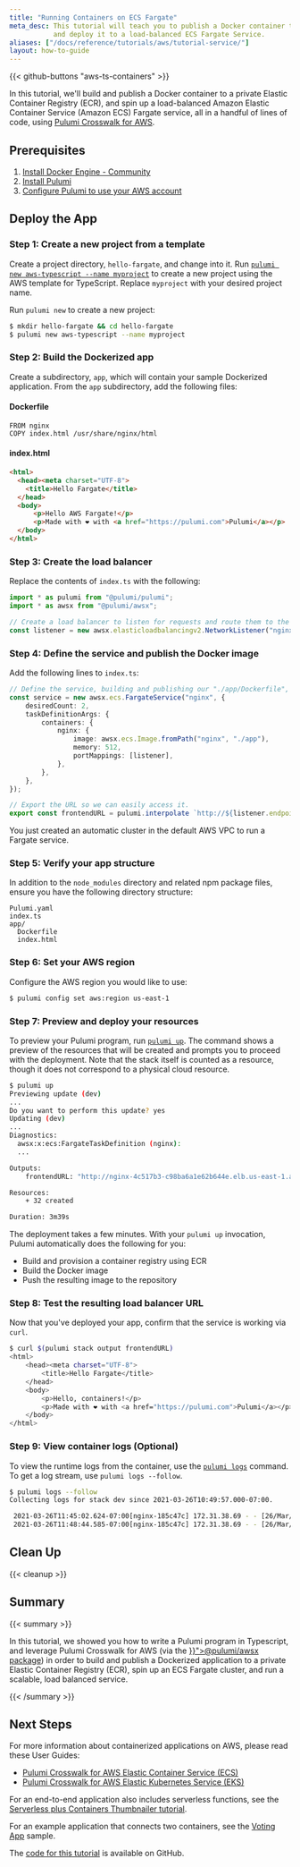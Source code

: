 ```yaml
---
title: "Running Containers on ECS Fargate"
meta_desc: This tutorial will teach you to publish a Docker container to Elastic Container Registry (ECR)
           and deploy it to a load-balanced ECS Fargate Service.
aliases: ["/docs/reference/tutorials/aws/tutorial-service/"]
layout: how-to-guide
---
```


{{< github-buttons "aws-ts-containers" >}}

In this tutorial, we'll build and publish a Docker container to a private Elastic Container Registry (ECR), and spin up a load-balanced Amazon Elastic Container Service (Amazon ECS) Fargate service, all in a handful of lines of code, using [Pulumi Crosswalk for AWS](/docs/guides/crosswalk/aws/).

## Prerequisites

1. [Install Docker Engine - Community](https://docs.docker.com/install/)
1. [Install Pulumi](/docs/install/)
1. [Configure Pulumi to use your AWS account](/registry/packages/aws/installation-configuration/)

## Deploy the App

### Step 1: Create a new project from a template

Create a project directory, `hello-fargate`, and change into it. Run [`pulumi new aws-typescript --name myproject`](/docs/reference/cli/pulumi_new) to create a new project using the AWS template for TypeScript. Replace `myproject` with your desired project name.

Run `pulumi new` to create a new project:

```bash
$ mkdir hello-fargate && cd hello-fargate
$ pulumi new aws-typescript --name myproject
```

### Step 2: Build the Dockerized app

Create a subdirectory, `app`, which will contain your sample Dockerized application. From the `app` subdirectory, add the following files:

#### **Dockerfile**

```docker
FROM nginx
COPY index.html /usr/share/nginx/html
```

#### **index.html**

```html
<html>
  <head><meta charset="UTF-8">
    <title>Hello Fargate</title>
  </head>
  <body>
      <p>Hello AWS Fargate!</p>
      <p>Made with ❤️ with <a href="https://pulumi.com">Pulumi</a></p>
  </body>
</html>
```

### Step 3: Create the load balancer

Replace the contents of `index.ts` with the following:

```typescript
import * as pulumi from "@pulumi/pulumi";
import * as awsx from "@pulumi/awsx";

// Create a load balancer to listen for requests and route them to the container.
const listener = new awsx.elasticloadbalancingv2.NetworkListener("nginx", { port: 80 });
```

### Step 4: Define the service and publish the Docker image

Add the following lines to `index.ts`:

```typescript
// Define the service, building and publishing our "./app/Dockerfile", and using the load balancer.
const service = new awsx.ecs.FargateService("nginx", {
    desiredCount: 2,
    taskDefinitionArgs: {
        containers: {
            nginx: {
                image: awsx.ecs.Image.fromPath("nginx", "./app"),
                memory: 512,
                portMappings: [listener],
            },
        },
    },
});

// Export the URL so we can easily access it.
export const frontendURL = pulumi.interpolate `http://${listener.endpoint.hostname}/`;
```

You just created an automatic cluster in the default AWS VPC to run a Fargate service.

### Step 5: Verify your app structure

In addition to the `node_modules` directory and related npm package files, ensure you have the following directory structure:

```
Pulumi.yaml
index.ts
app/
  Dockerfile
  index.html
```

### Step 6: Set your AWS region

Configure the AWS region you would like to use:

```bash
$ pulumi config set aws:region us-east-1
```

### Step 7: Preview and deploy your resources

To preview your Pulumi program, run [`pulumi up`](/docs/reference/cli/pulumi_up). The command shows a preview of the resources that will be created and prompts you to proceed with the deployment.  Note that the stack itself is counted as a resource, though it does not correspond to a physical cloud resource.

```bash
$ pulumi up
Previewing update (dev)
...
Do you want to perform this update? yes
Updating (dev)
...
Diagnostics:
  awsx:x:ecs:FargateTaskDefinition (nginx):
  ...

Outputs:
    frontendURL: "http://nginx-4c517b3-c98ba6a1e62b644e.elb.us-east-1.amazonaws.com/"

Resources:
    + 32 created

Duration: 3m39s
```

The deployment takes a few minutes. With your `pulumi up` invocation, Pulumi automatically does the following for you:

- Build and provision a container registry using ECR
- Build the Docker image
- Push the resulting image to the repository

### Step 8: Test the resulting load balancer URL

Now that you've deployed your app, confirm that the service is working via `curl`.

```bash
$ curl $(pulumi stack output frontendURL)
<html>
    <head><meta charset="UTF-8">
        <title>Hello Fargate</title>
    </head>
    <body>
        <p>Hello, containers!</p>
        <p>Made with ❤️ with <a href="https://pulumi.com">Pulumi</a></p>
    </body>
</html>
```

### Step 9: View container logs (Optional)

To view the runtime logs from the container, use the [`pulumi logs`](/docs/reference/cli/pulumi_logs) command. To get a log stream, use `pulumi logs --follow`.

```bash
$ pulumi logs --follow
Collecting logs for stack dev since 2021-03-26T10:49:57.000-07:00.

 2021-03-26T11:45:02.624-07:00[nginx-185c47c] 172.31.38.69 - - [26/Mar/2021:18:45:02 +0000] "GET / HTTP/1.1" 200 205 "-" "curl/7.64.1" "-"
 2021-03-26T11:48:44.585-07:00[nginx-185c47c] 172.31.38.69 - - [26/Mar/2021:18:48:44 +0000] "GET / HTTP/1.1" 200 205 "-" "Mozilla/5.0 (compatible; Nimbostratus-Bot/v1.3.2; http://cloudsystemnetworks.com)" "-"
```

## Clean Up

{{< cleanup >}}

## Summary

{{< summary >}}
<p>
    In this tutorial, we showed you how to write a Pulumi program in Typescript, and leverage
Pulumi Crosswalk for AWS (via the <a href="/docs/reference/pkg/nodejs/pulumi/awsx"
>}}">@pulumi/awsx package</a>) in order to build and publish a Dockerized application to a private
Elastic Container Registry (ECR), spin up an ECS Fargate cluster, and run a scalable, load balanced
service.
</p>
{{< /summary >}}

## Next Steps

For more information about containerized applications on AWS, please read these User Guides:

- [Pulumi Crosswalk for AWS Elastic Container Service (ECS)](/docs/guides/crosswalk/aws/ecs)
- [Pulumi Crosswalk for AWS Elastic Kubernetes Service (EKS)](/docs/guides/crosswalk/aws/eks)

For an end-to-end application also includes serverless functions, see the
[Serverless plus Containers Thumbnailer tutorial](/registry/packages/aws/how-to-guides/video-thumbnailer/).

For an example application that connects two containers, see the
[Voting App](https://github.com/pulumi/examples/tree/master/aws-ts-voting-app) sample.

The [code for this tutorial](https://github.com/pulumi/examples/tree/master/aws-ts-containers) is available on GitHub.
